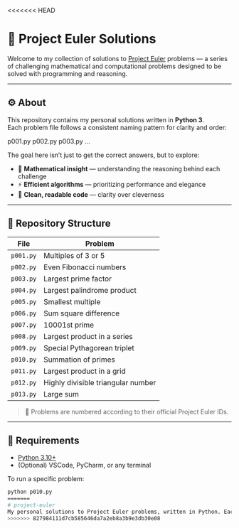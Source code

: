 <<<<<<< HEAD
# 🧠 Project Euler Solutions

Welcome to my collection of solutions to [Project Euler](https://projecteuler.net/) problems — a series of challenging mathematical and computational problems designed to be solved with programming and reasoning.

---

## ⚙️ About

This repository contains my personal solutions written in **Python 3**.  
Each problem file follows a consistent naming pattern for clarity and order:

p001.py
p002.py
p003.py
...

The goal here isn’t just to get the correct answers, but to explore:

- 🧩 **Mathematical insight** — understanding the reasoning behind each challenge  
- ⚡ **Efficient algorithms** — prioritizing performance and elegance  
- 🧼 **Clean, readable code** — clarity over cleverness  

---

## 📁 Repository Structure

| File | Problem |
|------|----------|
| `p001.py` | Multiples of 3 or 5 |
| `p002.py` | Even Fibonacci numbers |
| `p003.py` | Largest prime factor |
| `p004.py` | Largest palindrome product |
| `p005.py` | Smallest multiple |
| `p006.py` | Sum square difference |
| `p007.py` | 10001st prime |
| `p008.py` | Largest product in a series |
| `p009.py` | Special Pythagorean triplet |
| `p010.py` | Summation of primes |
| `p011.py` | Largest product in a grid |
| `p012.py` | Highly divisible triangular number |
| `p013.py` | Large sum |

> 🧩 Problems are numbered according to their official Project Euler IDs.

---

## 🧰 Requirements

- [Python 3.10+](https://www.python.org/downloads/)
- (Optional) VSCode, PyCharm, or any terminal

To run a specific problem:

```bash
python p010.py
=======
# project-euler
My personal solutions to Project Euler problems, written in Python. Each solution focuses on clarity, performance, and mathematical insight.
>>>>>>> 827984111d7cb585646da7a2eb8a3b9e3db30e08
